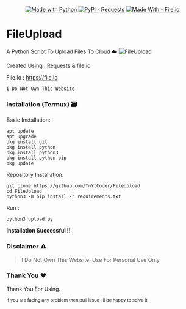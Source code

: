 <p align="center">
  <a href="https://python.org" title="Go to Python homepage"><img src="https://img.shields.io/badge/Python-%3E=3.6-blue?logo=python&logoColor=white" alt="Made with Python"></a>
  <a href="https://pypi.org/project/requests/"><img src="https://img.shields.io/badge/PyPi-Requests-blue?logo=PyPi&logoColor=blue" alt="PyPi - Requests"></a>
  <a href="https://file.io"><img src="https://img.shields.io/badge/Made_With-File.io-yellowgreen?style=for-the-badge&logo=Files&logoColor=yellowgreen" alt="Made With - File.io"></a>
</p>

# FileUpload
A Python Script To Upload Files To Cloud ☁️
<img src="https://github.com/TnYtCoder/FileUpload/assets/115485810/75024b52-d490-48d0-bfa5-deae2ee7f95e" alt="FileUpload"></img>

Created Using :
 Requests & file.io

File.io : https://file.io

`I Do Not Own This Website`

### Installation (Termux) 🗃️
Basic Installation:
```
apt update
apt upgrade
pkg install git
pkg install python
pkg install python3
pkg install python-pip
pkg update
```

Repository Installation:
```
git clone https://github.com/TnYtCoder/FileUpload
cd FileUpload
python3 -m pip install -r requirements.txt
```

Run : 
```
python3 upload.py
```

**Installation Successful !!**

### Disclaimer ⚠️

> I Do Not Own This Website. Use For Personal Use Only

### Thank You ❤️
Thank You For Using.

<sub>If you are facing any problem then pull issue i'll be happy to solve it</sub>
